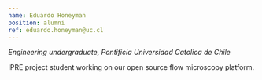 ```yaml
---
name: Eduardo Honeyman
position: alumni
ref: eduardo.honeyman@uc.cl
---
```


_Engineering undergraduate, Pontificia Universidad Catolica de Chile_<br>

IPRE project student working on our open source flow microscopy platform.
